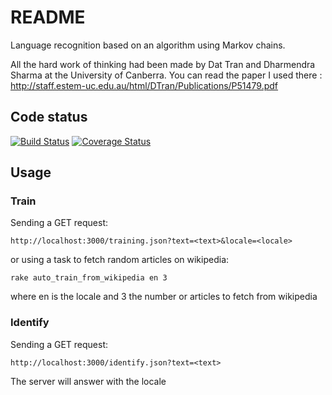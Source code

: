 # README

Language recognition based on an algorithm using Markov chains.

All the hard work of thinking had been made by Dat Tran and Dharmendra Sharma at the University of Canberra. You can read the paper I used there : http://staff.estem-uc.edu.au/html/DTran/Publications/P51479.pdf

## Code status

[![Build Status](https://travis-ci.org/sallesma/markov-language.svg?branch=master)](https://travis-ci.org/sallesma/markov-language)
[![Coverage Status](https://coveralls.io/repos/github/sallesma/language-recognition/badge.svg?branch=coverall)](https://coveralls.io/github/sallesma/language-recognition?branch=master)

## Usage

### Train

Sending a GET request:
```
http://localhost:3000/training.json?text=<text>&locale=<locale>
```
or using a task to fetch random articles on wikipedia:
```
rake auto_train_from_wikipedia en 3
```
where en is the locale and 3 the number or articles to fetch from wikipedia


### Identify

Sending a GET request:
```
http://localhost:3000/identify.json?text=<text>
```
The server will answer with the locale
